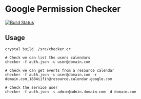 # Google Permission Checker

[![Build Status](https://travis-ci.com/place-labs/google-permission-checker.svg?branch=master)](https://travis-ci.com/github/place-labs/google-permission-checker)

## Usage

```
crystal build ./src/checker.cr

# Check we can list the users calendars
checker -f auth.json -u user@domain.com

# Check we can get events from a resource calendar
checker -f auth.json -u user@domain.com -r domain.com_1884i1fih@resource.calendar.google.com

# Check the service user
checker -f auth.json -s admin@admin.domain.com -d domain.com
```
